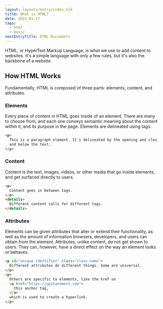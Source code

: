 ```yaml
---
layout: layouts/entry/index.njk
title: What is HTML?
date: 2021-01-17
tags:
  - html
  - basic
nextEntryTitle: HTML Documents
---
```


HTML, or HyperText Markup Language, is what we use to add content to websites. It's a simple language with only a few rules, but it's also the backbone of a website.

## How HTML Works

Fundamentally, HTML is composed of three parts: elements, content, and attributes.

### Elements

Every piece of content in HTML goes inside of an element. There are many to choose from, and each one conveys semantic meaning about the content within it, and its purpose in the page. Elements are delineated using tags.

```html
<p>
  This is a paragraph element. It's delineated by the opening and closing character sequences above
  and below the text.
</p>
```

### Content

Content is the text, images, videos, or other media that go inside elements, and get surfaced directly to users.

```html
<p>
  Content goes in between tags.
</p>
<details>
  Different content calls for different tags.
</details>
```

### Attributes

Elements can be given attributes that alter or extend their functionality, as well as the amount of information browsers, developers, and users can obtain from the element. Attributes, unlike content, do not get shown to users. They can, however, have a direct effect on the way an element looks or behaves.

```html
<p id="unique-identifier" class="class-name">
  Different attributes do different things. Some are universal.
</p>
<p>
  Others are specific to elements, like the href on
  <a href="https://upstatement.com">
    this anchor tag,
  </a>
  which is used to create a hyperlink.
</p>
```

